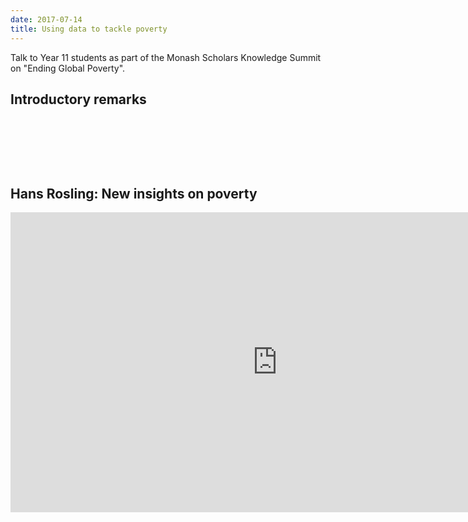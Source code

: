 ```yaml
---
date: 2017-07-14
title: Using data to tackle poverty
---
```


Talk to Year 11 students as part of the Monash Scholars Knowledge Summit on "Ending Global Poverty".


## Introductory remarks

<div id='speakerdeck'>
  <p><script async class="speakerdeck-embed" data-id="76196e31c719406ea211a89be8d92ef7" data-ratio="1.33333333333333" src="//speakerdeck.com/assets/embed.js"></script><br>
  </p>
</div>


&nbsp;

&nbsp;


## Hans Rosling: New insights on poverty

<iframe src="https://embed.ted.com/talks/hans_rosling_reveals_new_insights_on_poverty" width="854px" height="480px" frameborder="0" scrolling="no" webkitAllowFullScreen mozallowfullscreen allowFullScreen></iframe>
